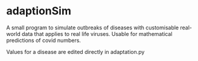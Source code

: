 # adaptionSim
A small program to simulate outbreaks of diseases with customisable real-world data that applies to real life viruses. Usable for mathematical predictions of covid numbers.

Values for a disease are edited directly in adaptation.py
